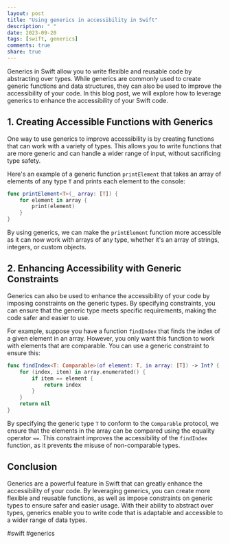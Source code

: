 ```yaml
---
layout: post
title: "Using generics in accessibility in Swift"
description: " "
date: 2023-09-20
tags: [swift, generics]
comments: true
share: true
---
```


Generics in Swift allow you to write flexible and reusable code by abstracting over types. While generics are commonly used to create generic functions and data structures, they can also be used to improve the accessibility of your code. In this blog post, we will explore how to leverage generics to enhance the accessibility of your Swift code.

## 1. Creating Accessible Functions with Generics

One way to use generics to improve accessibility is by creating functions that can work with a variety of types. This allows you to write functions that are more generic and can handle a wider range of input, without sacrificing type safety.

Here's an example of a generic function `printElement` that takes an array of elements of any type `T` and prints each element to the console:

```swift
func printElement<T>(_ array: [T]) {
    for element in array {
        print(element)
    }
}
```

By using generics, we can make the `printElement` function more accessible as it can now work with arrays of any type, whether it's an array of strings, integers, or custom objects.

## 2. Enhancing Accessibility with Generic Constraints

Generics can also be used to enhance the accessibility of your code by imposing constraints on the generic types. By specifying constraints, you can ensure that the generic type meets specific requirements, making the code safer and easier to use.

For example, suppose you have a function `findIndex` that finds the index of a given element in an array. However, you only want this function to work with elements that are comparable. You can use a generic constraint to ensure this:

```swift
func findIndex<T: Comparable>(of element: T, in array: [T]) -> Int? {
    for (index, item) in array.enumerated() {
        if item == element {
            return index
        }
    }
    return nil
}
```

By specifying the generic type `T` to conform to the `Comparable` protocol, we ensure that the elements in the array can be compared using the equality operator `==`. This constraint improves the accessibility of the `findIndex` function, as it prevents the misuse of non-comparable types.

## Conclusion

Generics are a powerful feature in Swift that can greatly enhance the accessibility of your code. By leveraging generics, you can create more flexible and reusable functions, as well as impose constraints on generic types to ensure safer and easier usage. With their ability to abstract over types, generics enable you to write code that is adaptable and accessible to a wider range of data types.

#swift #generics